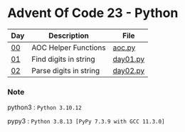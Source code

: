 <!-- ----------------------------------------------------------------------- -->

# Advent Of Code 23 - Python

| Day                                       | Description            | File                     |
| ----------------------------------------- | ---------------------- | ------------------------ |
| [00](https://adventofcode.com/2023)       | AOC Helper Functions   | [aoc.py](src/aoc.py)     |
| [01](https://adventofcode.com/2023/day/1) | Find digits in string  | [day01.py](src/day01.py) |
| [02](https://adventofcode.com/2023/day/2) | Parse digits in string | [day02.py](src/day02.py) |

### Note

python3 : `Python 3.10.12`

pypy3 : `Python 3.8.13 [PyPy 7.3.9 with GCC 11.3.0]`
